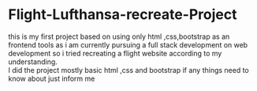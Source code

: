 # Flight-Lufthansa-recreate-Project
this is my first project based on using only html ,css,bootstrap as an frontend tools as i am currently pursuing a full stack development on web development so i tried recreating a flight website according to my understanding.   
I did the project mostly basic html ,css and bootstrap if any things need to know about just inform me
